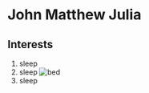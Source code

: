 
# John Matthew Julia



## Interests

1. sleep
2. sleep                 ![bed](https://github.com/user-attachments/assets/5910b7e2-4743-4e38-90dd-b6eab66d191b)
3. sleep

























